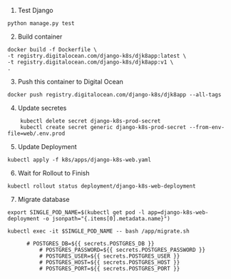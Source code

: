 1. Test Django
```
python manage.py test
```
2. Build container
```
docker build -f Dockerfile \
-t registry.digitalocean.com/django-k8s/djk8app:latest \
-t registry.digitalocean.com/django-k8s/djk8app:v1 \
.
```

3. Push this container to Digital Ocean
```
docker push registry.digitalocean.com/django-k8s/djk8app --all-tags
```

4. Update secretes
```
    kubectl delete secret django-k8s-prod-secret
    kubectl create secret generic django-k8s-prod-secret --from-env-file=web/.env.prod
```
5. Update Deployment
```
kubectl apply -f k8s/apps/django-k8s-web.yaml
```
6. Wait for Rollout to Finish
```
kubectl rollout status deployment/django-k8s-web-deployment
```
7. Migrate database
```
export SINGLE_POD_NAME=$(kubectl get pod -l app=django-k8s-web-deployment -o jsonpath="{.items[0].metadata.name}")

kubectl exec -it $SINGLE_POD_NAME -- bash /app/migrate.sh

      # POSTGRES_DB=${{ secrets.POSTGRES_DB }}
          # POSTGRES_PASSWORD=${{ secrets.POSTGRES_PASSWORD }}
          # POSTGRES_USER=${{ secrets.POSTGRES_USER }}
          # POSTGRES_HOST=${{ secrets.POSTGRES_HOST }}
          # POSTGRES_PORT=${{ secrets.POSTGRES_PORT }}